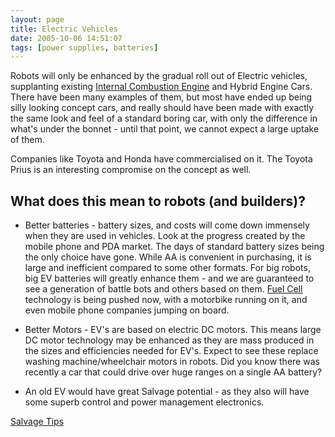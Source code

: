 ```yaml
---
layout: page
title: Electric Vehicles
date: 2005-10-06 14:51:07
tags: [power supplies, batteries]
---
```

Robots will only be enhanced by the gradual roll out of Electric
vehicles, supplanting existing [Internal Combustion Engine][] and Hybrid
Engine Cars. There have been many examples of them, but most have ended
up being silly looking concept cars, and really should have been made
with exactly the same look and feel of a standard boring car, with only
the difference in what's under the bonnet - until that point, we cannot
expect a large uptake of them.

Companies like Toyota and Honda have commercialised on
it. The Toyota Prius is an interesting compromise on the concept as
well.

## What does this mean to robots (and builders)?

- Better batteries - battery sizes, and costs will come down immensely
    when they are used in vehicles. Look at the progress created by the
    mobile phone and PDA market. The days of standard battery sizes
    being the only choice have gone. While AA is convenient in
    purchasing, it is large and inefficient compared to some other
    formats. For big robots, big EV batteries will greatly enhance
    them - and we are guaranteed to see a generation of battle bots and
    others based on them. [Fuel Cell][] technology is being pushed now,
    with a motorbike running on it, and even mobile phone companies
    jumping on board.
- Better Motors - EV's are based on electric DC motors. This means
    large DC motor technology may be enhanced as they are mass produced
    in the sizes and efficiencies needed for EV's. Expect to see these
    replace washing machine/wheelchair motors in robots. Did you know
    there was recently a car that could drive over huge ranges on a
    single AA battery?

- An old EV would have great Salvage potential - as they also will
    have some superb control and power management electronics.

[Salvage Tips][]

  [Internal Combustion Engine]: /wiki/internal_combustion_engine.html
    "As used in the common automobile"
  [Fuel Cell]: /wiki/fuel_cell.html "Fuel Cell"
  [Salvage Tips]: /wiki/salvage_tips.html
    "Tips on pulling stuff apart to build robots. How, where and what."
